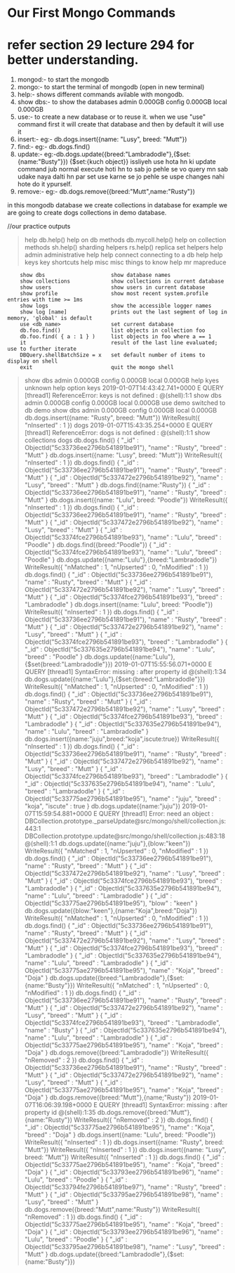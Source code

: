 # Our First Mongo Commands
# refer section 29 lecture 294 for better understanding.

1) mongod:- to start the mongodb
2) mongo:- to start the terminal of mongodb (open in new terminal) 
3) help:- shows different commands avilable with mongodb.
4) show dbs:- to show the databases
admin   0.000GB
config  0.000GB
local   0.000GB
5) use:- to create a new database or to reuse it. when we use "use" command first it will create that database and then by default it will use it
6) insert:- eg:- db.dogs.insert({name: "Lusy", breed: "Mutt"})
7) find:- eg:- db.dogs.find()
8) update:- eg:-db.dogs.update({breed:"Lambradodle"},{$set:{name:"Busty"}}) {$set:{kuch object}} issliyeh use hota hn ki update command jub normal execute hoti hn to sab jo pehle se vo query mn sab udake naya dalti hn par set use karne se jo pehle se uspe changes nahi hote do it ypurself.
9) remove:- eg:-  db.dogs.remove({breed:"Mutt",name:"Rusty"})

in this mongodb database we create collections in  database for example we are going to create dogs collections in demo database.

//our practice outputs

> help
        db.help()                    help on db methods
        db.mycoll.help()             help on collection methods
        sh.help()                    sharding helpers
        rs.help()                    replica set helpers
        help admin                   administrative help
        help connect                 connecting to a db help
        help keys                    key shortcuts
        help misc                    misc things to know
        help mr                      mapreduce

        show dbs                     show database names
        show collections             show collections in current database
        show users                   show users in current database
        show profile                 show most recent system.profile entries with time >= 1ms
        show logs                    show the accessible logger names
        show log [name]              prints out the last segment of log in memory, 'global' is default
        use <db_name>                set current database
        db.foo.find()                list objects in collection foo
        db.foo.find( { a : 1 } )     list objects in foo where a == 1
        it                           result of the last line evaluated; use to further iterate
        DBQuery.shellBatchSize = x   set default number of items to display on shell
        exit                         quit the mongo shell
> show dbs
admin   0.000GB
config  0.000GB
local   0.000GB
> help kyes
unknown help option
> keys
2019-01-07T14:43:42.741+0000 E QUERY    [thread1] ReferenceError: keys is not defined :
@(shell):1:1
> show dbs
admin   0.000GB
config  0.000GB
local   0.000GB
> use demo
switched to db demo
> show dbs
admin   0.000GB
config  0.000GB
local   0.000GB
> db.dogs.insert({name: "Rusty", breed: "Mutt"})
WriteResult({ "nInserted" : 1 })
> dogs
2019-01-07T15:43:35.254+0000 E QUERY    [thread1] ReferenceError: dogs is not defined :
@(shell):1:1
> show collections
dogs
> db.dogs.find()
{ "_id" : ObjectId("5c33736ee2796b541891be91"), "name" : "Rusty", "breed" : "Mutt" }
> db.dogs.insert({name: "Lusy", breed: "Mutt"})
WriteResult({ "nInserted" : 1 })
> db.dogs.find()
{ "_id" : ObjectId("5c33736ee2796b541891be91"), "name" : "Rusty", "breed" : "Mutt" }
{ "_id" : ObjectId("5c337472e2796b541891be92"), "name" : "Lusy", "breed" : "Mutt" }
> db.dogs.find({name:"Rusty"})
{ "_id" : ObjectId("5c33736ee2796b541891be91"), "name" : "Rusty", "breed" : "Mutt" }
> db.dogs.insert({name: "Lulu", breed: "Poodle"})
WriteResult({ "nInserted" : 1 })
> db.dogs.find()
{ "_id" : ObjectId("5c33736ee2796b541891be91"), "name" : "Rusty", "breed" : "Mutt" }
{ "_id" : ObjectId("5c337472e2796b541891be92"), "name" : "Lusy", "breed" : "Mutt" }
{ "_id" : ObjectId("5c3374fce2796b541891be93"), "name" : "Lulu", "breed" : "Poodle" }
> db.dogs.find({breed:"Poodle"})
{ "_id" : ObjectId("5c3374fce2796b541891be93"), "name" : "Lulu", "breed" : "Poodle" }
> db.dogs.update({name:"Lulu"},{breed:"Lambradodle"})
WriteResult({ "nMatched" : 1, "nUpserted" : 0, "nModified" : 1 })
> db.dogs.find()
{ "_id" : ObjectId("5c33736ee2796b541891be91"), "name" : "Rusty", "breed" : "Mutt" }
{ "_id" : ObjectId("5c337472e2796b541891be92"), "name" : "Lusy", "breed" : "Mutt" }
{ "_id" : ObjectId("5c3374fce2796b541891be93"), "breed" : "Lambradodle" }
> db.dogs.insert({name: "Lulu", breed: "Poodle"})
WriteResult({ "nInserted" : 1 })
> db.dogs.find()
{ "_id" : ObjectId("5c33736ee2796b541891be91"), "name" : "Rusty", "breed" : "Mutt" }
{ "_id" : ObjectId("5c337472e2796b541891be92"), "name" : "Lusy", "breed" : "Mutt" }
{ "_id" : ObjectId("5c3374fce2796b541891be93"), "breed" : "Lambradodle" }
{ "_id" : ObjectId("5c337635e2796b541891be94"), "name" : "Lulu", "breed" : "Poodle" }
> db.dogs.update({name:"Lulu"},{$set{breed:"Lambradodle"}})
2019-01-07T15:55:56.071+0000 E QUERY    [thread1] SyntaxError: missing : after property id @(shell):1:34
> db.dogs.update({name:"Lulu"},{$set:{breed:"Lambradodle"}})
WriteResult({ "nMatched" : 1, "nUpserted" : 0, "nModified" : 1 })
> db.dogs.find()
{ "_id" : ObjectId("5c33736ee2796b541891be91"), "name" : "Rusty", "breed" : "Mutt" }
{ "_id" : ObjectId("5c337472e2796b541891be92"), "name" : "Lusy", "breed" : "Mutt" }
{ "_id" : ObjectId("5c3374fce2796b541891be93"), "breed" : "Lambradodle" }
{ "_id" : ObjectId("5c337635e2796b541891be94"), "name" : "Lulu", "breed" : "Lambradodle" }
> db.dogs.insert({name:"juju",breed:"koja",iscute:true})
WriteResult({ "nInserted" : 1 })
> db.dogs.find()
{ "_id" : ObjectId("5c33736ee2796b541891be91"), "name" : "Rusty", "breed" : "Mutt" }
{ "_id" : ObjectId("5c337472e2796b541891be92"), "name" : "Lusy", "breed" : "Mutt" }
{ "_id" : ObjectId("5c3374fce2796b541891be93"), "breed" : "Lambradodle" }
{ "_id" : ObjectId("5c337635e2796b541891be94"), "name" : "Lulu", "breed" : "Lambradodle" }
{ "_id" : ObjectId("5c33775ae2796b541891be95"), "name" : "juju", "breed" : "koja", "iscute" : true }
> db.dogs.update({name:"juju"})
2019-01-07T15:59:54.881+0000 E QUERY    [thread1] Error: need an object :
DBCollection.prototype._parseUpdate@src/mongo/shell/collection.js:443:1
DBCollection.prototype.update@src/mongo/shell/collection.js:483:18
@(shell):1:1
> db.dogs.update({name:"juju"},{blow:"keen"})
WriteResult({ "nMatched" : 1, "nUpserted" : 0, "nModified" : 1 })
> db.dogs.find()
{ "_id" : ObjectId("5c33736ee2796b541891be91"), "name" : "Rusty", "breed" : "Mutt" }
{ "_id" : ObjectId("5c337472e2796b541891be92"), "name" : "Lusy", "breed" : "Mutt" }
{ "_id" : ObjectId("5c3374fce2796b541891be93"), "breed" : "Lambradodle" }
{ "_id" : ObjectId("5c337635e2796b541891be94"), "name" : "Lulu", "breed" : "Lambradodle" }
{ "_id" : ObjectId("5c33775ae2796b541891be95"), "blow" : "keen" }
> db.dogs.update({blow:"keen"},{name:"Koja",breed:"Doja"})
WriteResult({ "nMatched" : 1, "nUpserted" : 0, "nModified" : 1 })
> db.dogs.find()
{ "_id" : ObjectId("5c33736ee2796b541891be91"), "name" : "Rusty", "breed" : "Mutt" }
{ "_id" : ObjectId("5c337472e2796b541891be92"), "name" : "Lusy", "breed" : "Mutt" }
{ "_id" : ObjectId("5c3374fce2796b541891be93"), "breed" : "Lambradodle" }
{ "_id" : ObjectId("5c337635e2796b541891be94"), "name" : "Lulu", "breed" : "Lambradodle" }
{ "_id" : ObjectId("5c33775ae2796b541891be95"), "name" : "Koja", "breed" : "Doja" }
> db.dogs.update({breed:"Lambradodle"},{$set:{name:"Busty"}})
WriteResult({ "nMatched" : 1, "nUpserted" : 0, "nModified" : 1 })
> db.dogs.find()
{ "_id" : ObjectId("5c33736ee2796b541891be91"), "name" : "Rusty", "breed" : "Mutt" }
{ "_id" : ObjectId("5c337472e2796b541891be92"), "name" : "Lusy", "breed" : "Mutt" }
{ "_id" : ObjectId("5c3374fce2796b541891be93"), "breed" : "Lambradodle", "name" : "Busty" }
{ "_id" : ObjectId("5c337635e2796b541891be94"), "name" : "Lulu", "breed" : "Lambradodle" }
{ "_id" : ObjectId("5c33775ae2796b541891be95"), "name" : "Koja", "breed" : "Doja" }
> db.dogs.remove({breed:"Lambradodle"})
WriteResult({ "nRemoved" : 2 })
> db.dogs.find()
{ "_id" : ObjectId("5c33736ee2796b541891be91"), "name" : "Rusty", "breed" : "Mutt" }
{ "_id" : ObjectId("5c337472e2796b541891be92"), "name" : "Lusy", "breed" : "Mutt" }
{ "_id" : ObjectId("5c33775ae2796b541891be95"), "name" : "Koja", "breed" : "Doja" }
> db.dogs.remove({breed:"Mutt"},{name;"Rusty"})
2019-01-07T16:06:39.198+0000 E QUERY    [thread1] SyntaxError: missing : after property id @(shell):1:35
> db.dogs.remove({breed:"Mutt"},{name:"Rusty"})
WriteResult({ "nRemoved" : 2 })
> db.dogs.find()
{ "_id" : ObjectId("5c33775ae2796b541891be95"), "name" : "Koja", "breed" : "Doja" }
> db.dogs.insert({name: "Lulu", breed: "Poodle"})
WriteResult({ "nInserted" : 1 })
> db.dogs.insert({name: "Rusty", breed: "Mutt"})
WriteResult({ "nInserted" : 1 })
> db.dogs.insert({name: "Lusy", breed: "Mutt"})
WriteResult({ "nInserted" : 1 })
> db.dogs.find()
{ "_id" : ObjectId("5c33775ae2796b541891be95"), "name" : "Koja", "breed" : "Doja" }
{ "_id" : ObjectId("5c33793ee2796b541891be96"), "name" : "Lulu", "breed" : "Poodle" }
{ "_id" : ObjectId("5c33794fe2796b541891be97"), "name" : "Rusty", "breed" : "Mutt" }
{ "_id" : ObjectId("5c33795ae2796b541891be98"), "name" : "Lusy", "breed" : "Mutt" }
> db.dogs.remove({breed:"Mutt",name:"Rusty"})
WriteResult({ "nRemoved" : 1 })
> db.dogs.find()
{ "_id" : ObjectId("5c33775ae2796b541891be95"), "name" : "Koja", "breed" : "Doja" }
{ "_id" : ObjectId("5c33793ee2796b541891be96"), "name" : "Lulu", "breed" : "Poodle" }
{ "_id" : ObjectId("5c33795ae2796b541891be98"), "name" : "Lusy", "breed" : "Mutt" }
> db.dogs.update({breed:"Lambradodle"},{$set:{name:"Busty"}})